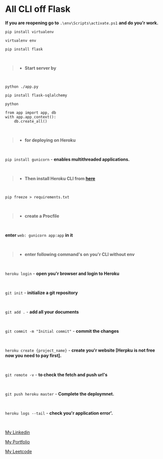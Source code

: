 # All CLI off Flask

**If you are reopening go to** `.\env\Scripts\activate.ps1` **and do you'r work.**

`pip install virtualenv`

`virtualenv env`

`pip install flask`

<br>

> - **Start server by**

<br>

`python ./app.py`

`pip install flask-sqlalchemy`

`python`

```
from app import app, db
with app.app_context():
    db.create_all()
```

<br>

> - **for deploying on Heroku**

<br>

`pip install gunicorn` - **enables multithreaded applications.**

<br>

> - **Then install Heroku CLI from [here](https://devcenter.heroku.com/articles/heroku-cli)**

<br>

`pip freeze > requirements.txt`

<br>

> - **create a Procfile**

<br>

**enter** `web: gunicorn app:app` **in it**

<br>

> - **enter following command's on you'r CLI without env**

<br>

`heroku login` - **open you'r browser and login to Heroku**

<br>

`git init` - **initialize a git repository**

<br>

`git add .` - **add all your documents**

<br>

`git commit -m "Initial commit"` - **commit the changes**

<br>

`heroku create {project_name}` - **create you'r website [Herpku is not free now you need to pay first].**

<br>

`git remote -v` - **to check the fetch and push url's**

<br>

`git push heroku master` - **Complete the deploymnet.**

<br>

`heroku logs --tail` - **check you'r application error'.**

<br>

[My Linkedin](https://www.linkedin.com/in/bharadwaj-rachakonda-b36658258/)

[My Portfolio](https://bharadwajrachakonda.github.io/Portfolio/)

[My Leetcode](https://leetcode.com/BharadwajRachakonda/)
